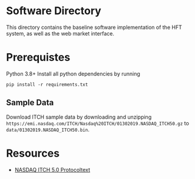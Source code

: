 # Software Directory
This directory contains the baseline software implementation of the HFT system, as well as the web market interface.

# Prerequistes
Python 3.8+
Install all python dependencies by running
```
pip install -r requirements.txt
```

## Sample Data

Download ITCH sample data by downloading and unzipping `https://emi.nasdaq.com/ITCH/Nasdaq%20ITCH/01302019.NASDAQ_ITCH50.gz` to `data/01302019.NASDAQ_ITCH50.bin`.

# Resources

- [NASDAQ ITCH 5.0 Protocoltext](https://www.nasdaqtrader.com/content/technicalsupport/specifications/dataproducts/NQTVITCHspecification.pdf)
